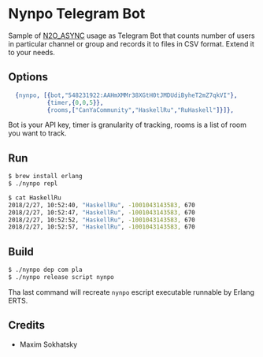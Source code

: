 Nynpo Telegram Bot
==================

Sample of [N2O_ASYNC](https://mqtt.n2o.space/man/n2o_async.htm) usage as Telegram Bot that counts number of users in particular channel or group and records it to files in CSV format. Extend it to your needs.

Options
-------

```erlang
  {nynpo, [{bot,"548231922:AAHmXMMr38XGtH0tJMDUdiByheT2mZ7qkVI"},
           {timer,{0,0,5}},
           {rooms,["CanYaCommunity","HaskellRu","RuHaskell"]}]},
```

Bot is your API key, timer is granularity of tracking, rooms is a list of room you want to track.

Run
---

```sh
$ brew install erlang
$ ./nynpo repl
```

```sh
$ cat HaskellRu
2018/2/27, 10:52:40, "HaskellRu", -1001043143583, 670
2018/2/27, 10:52:47, "HaskellRu", -1001043143583, 670
2018/2/27, 10:52:52, "HaskellRu", -1001043143583, 670
2018/2/27, 10:52:57, "HaskellRu", -1001043143583, 670
```

Build
-----

```sh
$ ./nynpo dep com pla
$ ./nynpo release script nynpo
```

Tha last command will recreate `nynpo` escript executable runnable by Erlang ERTS.

Credits
-------
* Maxim Sokhatsky


